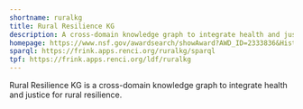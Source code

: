 ```yaml
---
shortname: ruralkg
title: Rural Resilience KG
description: A cross-domain knowledge graph to integrate health and justice for rural resilience
homepage: https://www.nsf.gov/awardsearch/showAward?AWD_ID=2333836&HistoricalAwards=false
sparql: https://frink.apps.renci.org/ruralkg/sparql
tpf: https://frink.apps.renci.org/ldf/ruralkg
---
```


Rural Resilience KG is a cross-domain knowledge graph to integrate health and justice for rural resilience.
